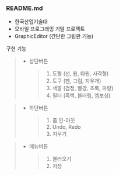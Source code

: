 ### README.md

- 한국산업기술대
- 모바일 프로그래밍 기말 프로젝트
- GraphicEditor (간단한 그림판 기능)

구현 기능
>- 상단버튼
>	>1. 도형 (선, 원, 타원, 사각형)
>	>2. 도구 (펜, 그림, 지우개)
>	>3. 색깔 (검정, 빨강, 초록, 파랑)
>	>4. 필터 (흑백, 블러링, 엠보싱)

>- 하단버튼
>	>1. 줌 인-아웃
>	>2. Undo, Redo
>	>3. 지우기

>- 메뉴버튼
>	>1. 불러오기
>	>2. 저장

